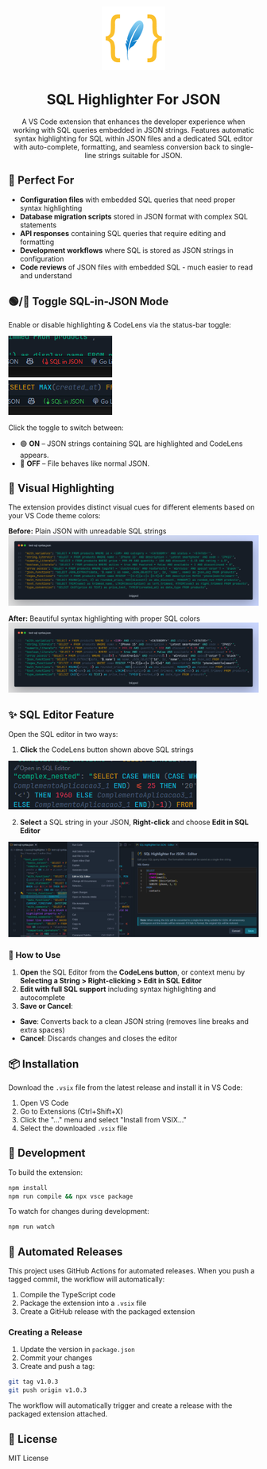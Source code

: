 <div align="center">
  <img src="icon.png" width="128" height="128">
  
  # SQL Highlighter For JSON

  A VS Code extension that enhances the developer experience when working with SQL queries embedded in JSON strings. Features automatic syntax highlighting for SQL within JSON files and a dedicated SQL editor with auto-complete, formatting, and seamless conversion back to single-line strings suitable for JSON.
</div>

## 🎯 Perfect For

- **Configuration files** with embedded SQL queries that need proper syntax highlighting
- **Database migration scripts** stored in JSON format with complex SQL statements  
- **API responses** containing SQL queries that require editing and formatting
- **Development workflows** where SQL is stored as JSON strings in configuration
- **Code reviews** of JSON files with embedded SQL - much easier to read and understand

## 🟢/🔴 Toggle SQL-in-JSON Mode

Enable or disable highlighting & CodeLens via the status-bar toggle:

  ![Toggle](preview/toggle.webp)

Click the toggle to switch between:

* 🟢 **ON** – JSON strings containing SQL are highlighted and CodeLens appears.
* 🔴 **OFF** – File behaves like normal JSON.

## 🎨 Visual Highlighting

The extension provides distinct visual cues for different elements based on your VS Code theme colors:

**Before:** Plain JSON with unreadable SQL strings
  ![Before](preview/before.webp)

**After:** Beautiful syntax highlighting with proper SQL colors
  ![After](preview/after.webp)

## ✨ SQL Editor Feature

Open the SQL editor in two ways:

1. **Click** the CodeLens button shown above SQL strings

  ![CodeLens](preview/codelens.webp)

2. **Select** a SQL string in your JSON, **Right-click** and choose **Edit in SQL Editor**

  ![SQL Editor](preview/preview.webp)

### 🚀 How to Use
1. **Open** the SQL Editor from the **CodeLens button**, or context menu by **Selecting a String > Right-clicking > Edit in SQL Editor**
2. **Edit with full SQL support** including syntax highlighting and autocomplete
43. **Save or Cancel**:
   - **Save**: Converts back to a clean JSON string (removes line breaks and extra spaces)
   - **Cancel**: Discards changes and closes the editor

## 📦 Installation

Download the `.vsix` file from the latest release and install it in VS Code:
1. Open VS Code
2. Go to Extensions (Ctrl+Shift+X)
3. Click the "..." menu and select "Install from VSIX..."
4. Select the downloaded `.vsix` file

## 🔧 Development

To build the extension:

```bash
npm install
npm run compile && npx vsce package
```

To watch for changes during development:

```bash
npm run watch
```

## 🤖 Automated Releases

This project uses GitHub Actions for automated releases. When you push a tagged commit, the workflow will automatically:

1. Compile the TypeScript code
2. Package the extension into a `.vsix` file
3. Create a GitHub release with the packaged extension

### Creating a Release

1. Update the version in `package.json`
2. Commit your changes
3. Create and push a tag:

```bash
git tag v1.0.3
git push origin v1.0.3
```

The workflow will automatically trigger and create a release with the packaged extension attached.

## 📄 License

MIT License
